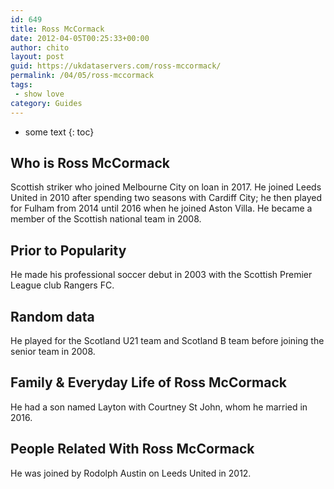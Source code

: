 ```yaml
---
id: 649
title: Ross McCormack
date: 2012-04-05T00:25:33+00:00
author: chito
layout: post
guid: https://ukdataservers.com/ross-mccormack/
permalink: /04/05/ross-mccormack
tags:
 - show love
category: Guides
---
```


* some text
{: toc}
          
          
## Who is  Ross McCormack
                  
                  
                  
Scottish striker who joined Melbourne City on loan in 2017. He joined Leeds United in 2010 after spending two seasons with Cardiff City; he then played for Fulham from 2014 until 2016 when he joined Aston Villa. He became a member of the Scottish national team in 2008.
                  
                
                
                
## Prior to Popularity 
                  
                  
                  
He made his professional soccer debut in 2003 with the Scottish Premier League club Rangers FC.
                  
                
                
                
## Random data 
                  
                  
                  
He played for the Scotland U21 team and Scotland B team before joining the senior team in 2008.
                  
                
                
                
## Family & Everyday Life of Ross McCormack
                  
                  
                  
He had a son named Layton with Courtney St John, whom he married in 2016.
                  
                
                
                
## People Related With  Ross McCormack
                  
                  
                  
He was joined by Rodolph Austin on Leeds United in 2012.
                  
                
              
            
          
          
          
    
    
  

